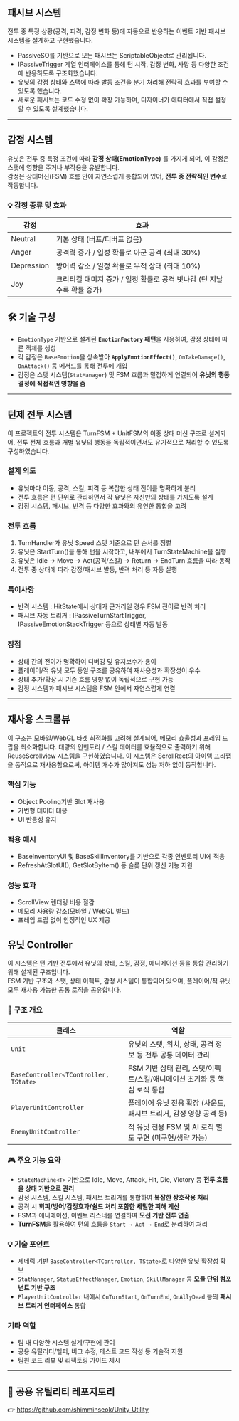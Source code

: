 ## 패시브 시스템
전투 중 특정 상황(공격, 피격, 감정 변화 등)에 자동으로 반응하는 이벤트 기반 패시브 시스템을 설계하고 구현했습니다.
- PassiveSO를 기반으로 모든 패시브는 ScriptableObject로 관리됩니다.
- IPassiveTrigger 계열 인터페이스를 통해 턴 시작, 감정 변화, 사망 등 다양한 조건에 반응하도록 구조화했습니다.
- 유닛의 감정 상태와 스택에 따라 발동 조건을 분기 처리해 전략적 효과를 부여할 수 있도록 했습니다.
- 새로운 패시브는 코드 수정 없이 확장 가능하며, 디자이너가 에디터에서 직접 설정할 수 있도록 설계했습니다.
 ---
 
 ## 감정 시스템
 
유닛은 전투 중 특정 조건에 따라 **감정 상태(EmotionType)** 를 가지게 되며, 이 감정은 스탯에 영향을 주거나 부작용을 유발합니다.  
감정은 상태머신(FSM) 흐름 안에 자연스럽게 통합되어 있어, **전투 중 전략적인 변수**로 작동합니다.

 ### 💡 감정 종류 및 효과


| 감정 | 효과 |
|------|------|
| Neutral     | 기본 상태 (버프/디버프 없음) |
| Anger       | 공격력 증가 / 일정 확률로 아군 공격 (최대 30%) |
| Depression  | 방어력 감소 / 일정 확률로 무적 상태 (최대 10%) |
| Joy         | 크리티컬 대미지 증가 / 일정 확률로 공격 빗나감 (턴 지날수록 확률 증가) |

## 🛠️ 기술 구성

- `EmotionType` 기반으로 설계된 **`EmotionFactory` 패턴**을 사용하여, 감정 상태에 따른 객체를 생성
- 각 감정은 `BaseEmotion`을 상속받아 **`ApplyEmotionEffect()`**, `OnTakeDamage()`, `OnAttack()` 등 메서드를 통해 전투에 개입
- 감정은 스탯 시스템(`StatManager`) 및 FSM 흐름과 밀접하게 연결되어 **유닛의 행동 결정에 직접적인 영향을 줌**

---
 
## 턴제 전투 시스템
이 프로젝트의 전투 시스템은 TurnFSM + UnitFSM의 이중 상태 머신 구조로 설계되어,
전투 전체 흐름과 개별 유닛의 행동을 독립적이면서도 유기적으로 처리할 수 있도록 구성하였습니다.

### 설계 의도
- 유닛마다 이동, 공격, 스킬, 피격 등 복잡한 상태 전이를 명확하게 분리
- 전투 흐름은 턴 단위로 관리하면서 각 유닛은 자신만의 상태를 가지도록 설계
- 감정 시스템, 패시브, 반격 등 다양한 효과와의 유연한 통합을 고려
### 전투 흐름
1. TurnHandler가 유닛 Speed 스탯 기준으로 턴 순서를 정렬
2. 유닛은 StartTurn()을 통해 턴을 시작하고, 내부에서 TurnStateMachine을 실행
3. 유닛은 Idle → Move → Act(공격/스킬) → Return → EndTurn 흐름을 따라 동작
4. 전투 중 상태에 따라 감정/패시브 발동, 반격 처리 등 자동 실행
### 특이사항
- 반격 시스템 : HitState에서 상대가 근거리일 경우 FSM 전이로 반격 처리
- 패시브 자동 트리거 : IPassiveTurnStartTrigger, IPassiveEmotionStackTrigger 등으로 상태별 자동 발동
### 장점
- 상태 간의 전이가 명확하여 디버깅 및 유지보수가 용이
- 플레이어/적 유닛 모두 동일 구조를 공유하여 재사용성과 확장성이 우수
- 상태 추가/확장 시 기존 흐름 영향 없이 독립적으로 구현 가능
- 감정 시스템과 패시브 시스템을 FSM 안에서 자연스럽게 연결
---

## 재사용 스크롤뷰
이 구조는 모바일/WebGL 타겟 최적화를 고려해 설계되어, 메모리 효율성과 프레임 드랍을 최소화합니다.
대량의 인벤토리 / 스킬 데이터를 효율적으로 출력하기 위해 ReuseScrollview 시스템을 구현하였습니다.
이 시스템은 ScrollRect의 아이템 프리팹을 동적으로 재사용함으로써, 아이템 개수가 많아져도 성능 저하 없이 동작합니다.
  ### 핵심 기능
  - Object Pooling기반 Slot 재사용
  - 가변형 데이터 대응
  - UI 반응성 유지

  ### 적용 예시
  - BaseInventoryUI 및 BaseSkillInventory를 기반으로 각종 인벤토리 UI에 적용
  - RefreshAtSlotUI(), GetSlotByItem() 등 슬롯 단위 갱신 기능 지원
  ### 성능 효과
  - ScrollView 렌더링 비용 절감
  - 메모리 사용량 감소(모바일 / WebGL 빌드)
  - 프레임 드랍 없이 안정적인 UX 제공
 
## 유닛 Controller

이 시스템은 턴 기반 전투에서 유닛의 상태, 스킬, 감정, 애니메이션 등을 통합 관리하기 위해 설계된 구조입니다.  
FSM 기반 구조와 스탯, 상태 이펙트, 감정 시스템이 통합되어 있으며, 플레이어/적 유닛 모두 재사용 가능한 공통 로직을 공유합니다.

### 🔧 구조 개요
| 클래스 | 역할 |
|--------|------|
| `Unit` | 유닛의 스탯, 위치, 상태, 공격 정보 등 전투 공통 데이터 관리 |
| `BaseController<TController, TState>` | FSM 기반 상태 관리, 스탯/이펙트/스킬/애니메이션 초기화 등 핵심 로직 통합 |
| `PlayerUnitController` | 플레이어 유닛 전용 확장 (사운드, 패시브 트리거, 감정 영향 공격 등) |
| `EnemyUnitController` | 적 유닛 전용 FSM 및 AI 로직 별도 구현 (미구현/생략 가능) |

### 🎮 주요 기능 요약
- `StateMachine<T>` 기반으로 Idle, Move, Attack, Hit, Die, Victory 등 **전투 흐름을 상태 기반으로 관리**
- 감정 시스템, 스킬 시스템, 패시브 트리거를 통합하여 **복잡한 상호작용 처리**
- 공격 시 **회피/방어/감정효과/쉴드 처리 포함한 세밀한 피해 계산**
- FSM과 애니메이션, 이벤트 리스너를 연결하여 **모션 기반 전투 연출**
- **TurnFSM**을 활용하여 턴의 흐름을 `Start → Act → End`로 분리하여 처리
### 💡 기술 포인트
- 제네릭 기반 `BaseController<TController, TState>`로 다양한 유닛 확장성 확보
- `StatManager`, `StatusEffectManager`, `Emotion`, `SkillManager` 등 **모듈 단위 컴포넌트 기반 구조**
- `PlayerUnitController` 내에서 `OnTurnStart`, `OnTurnEnd`, `OnAllyDead` 등의 **패시브 트리거 인터페이스** 통합

### 기타 역할  

- 팀 내 다양한 시스템 설계/구현에 관여  
- 공용 유틸리티/헬퍼, 버그 수정, 테스트 코드 작성 등 기술적 지원
- 팀원 코드 리뷰 및 리팩토링 가이드 제시
---
## 🔗 공용 유틸리티 레포지토리  
👉 https://github.com/shimminseok/Unity_Utility

